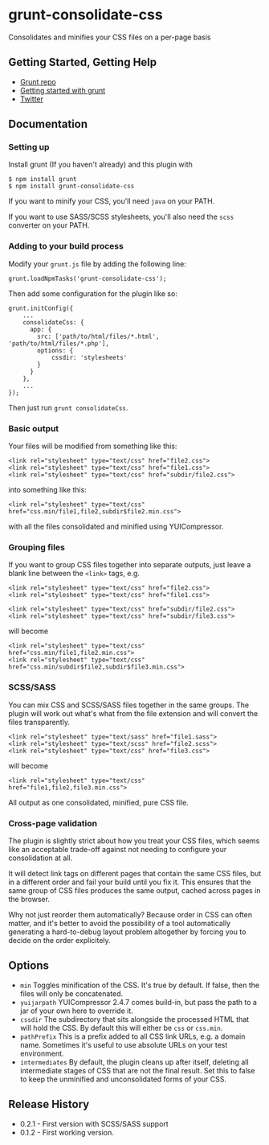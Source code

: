 # grunt-consolidate-css

Consolidates and minifies your CSS files on a per-page basis

## Getting Started, Getting Help
- [Grunt repo](https://github.com/cowboy/grunt)
- [Getting started with grunt](https://github.com/cowboy/grunt/blob/master/docs/getting_started.md)
- [Twitter](http://twitter.com/izb)

## Documentation

### Setting up

Install grunt (If you haven't already) and this plugin with

    $ npm install grunt
    $ npm install grunt-consolidate-css

If you want to minify your CSS, you'll need `java` on your PATH.

If you want to use SASS/SCSS stylesheets, you'll also need the `scss` converter on your PATH.

### Adding to your build process

Modify your `grunt.js` file by adding the following line:

    grunt.loadNpmTasks('grunt-consolidate-css');

Then add some configuration for the plugin like so:

    grunt.initConfig({
        ...
        consolidateCss: {
          app: {
            src: ['path/to/html/files/*.html', 'path/to/html/files/*.php'],
            options: {
                cssdir: 'stylesheets'
            }
          }
        },
        ...
    });

Then just run `grunt consolidateCss`.

### Basic output

Your files will be modified from something like this:

    <link rel="stylesheet" type="text/css" href="file2.css">
    <link rel="stylesheet" type="text/css" href="file1.css">
    <link rel="stylesheet" type="text/css" href="subdir/file2.css">

into something like this:

    <link rel="stylesheet" type="text/css" href="css.min/file1,file2,subdir$file2.min.css">

with all the files consolidated and minified using YUICompressor.

### Grouping files

If you want to group CSS files together into separate outputs, just leave a blank
line between the `<link>` tags, e.g.

    <link rel="stylesheet" type="text/css" href="file2.css">
    <link rel="stylesheet" type="text/css" href="file1.css">

    <link rel="stylesheet" type="text/css" href="subdir/file2.css">
    <link rel="stylesheet" type="text/css" href="subdir/file3.css">

will become

    <link rel="stylesheet" type="text/css" href="css.min/file1,file2.min.css">
    <link rel="stylesheet" type="text/css" href="css.min/subdir$file2,subdir$file3.min.css">

### SCSS/SASS

You can mix CSS and SCSS/SASS files together in the same groups. The plugin will work out what's what
from the file extension and will convert the files transparently.

    <link rel="stylesheet" type="text/sass" href="file1.sass">
    <link rel="stylesheet" type="text/scss" href="file2.scss">
    <link rel="stylesheet" type="text/css" href="file3.css">

will become

    <link rel="stylesheet" type="text/css" href="file1,file2,file3.min.css">

All output as one consolidated, minified, pure CSS file.

### Cross-page validation

The plugin is slightly strict about how you treat your CSS files, which seems like
an acceptable trade-off against not needing to configure your consolidation at all.

It will detect link tags on different pages that contain the same CSS files, but in a
different order and fail your build until you fix it. This ensures that the same group of
CSS files produces the same output, cached across pages in the browser.

Why not just reorder them automatically? Because order in CSS can often matter, and it's
better to avoid the possibility of a tool automatically generating a hard-to-debug
layout problem altogether by forcing you to decide on the order explicitely.

## Options
- `min` Toggles minification of the CSS. It's true by default. If false, then the files will only be concatenated.
- `yuijarpath` YUICompressor 2.4.7 comes build-in, but pass the path to a jar of your own here to override it.
- `cssdir` The subdirectory that sits alongside the processed HTML that will hold the CSS. By default this will either be `css` or `css.min`.
- `pathPrefix` This is a prefix added to all CSS link URLs, e.g. a domain name. Sometimes it's useful to use absolute URLs on your test environment.
- `intermediates` By default, the plugin cleans up after itself, deleting all intermediate stages of CSS that are not the final result. Set this to false to keep the unminified and unconsolidated forms of your CSS.

## Release History
- 0.2.1 - First version with SCSS/SASS support
- 0.1.2 - First working version.
